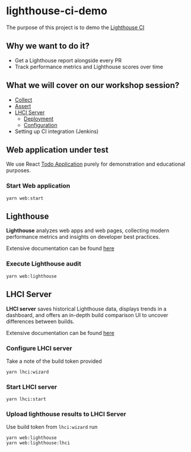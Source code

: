 # lighthouse-ci-demo

The purpose of this project is to demo the [Lighthouse CI](https://github.com/GoogleChrome/lighthouse-ci)

## Why we want to do it?

- Get a Lighthouse report alongside every PR
- Track performance metrics and Lighthouse scores over time

## What we will cover on our workshop session?

- [Collect](https://github.com/GoogleChrome/lighthouse-ci/blob/main/docs/getting-startedmd#collect-lighthouse-results)
- [Assert](https://github.com/GoogleChrome/lighthouse-ci/blob/main/docs/getting-started.md#add-assertions)
- [LHCI Server](https://github.com/GoogleChrome/lighthouse-ci/blob/main/docs/getting-started.md#the-lighthouse-ci-server)
  - [Deployment](https://github.com/GoogleChrome/lighthouse-ci/blob/main/docs/server.md#deployment)
  - [Configuration](https://github.com/GoogleChrome/lighthouse-ci/blob/main/docs/getting-started.md#project-creation)
- Setting up CI integration (Jenkins)

## Web application under test

We use React [Todo Application](https://github.com/drehimself/todo-react) purely for demonstration and educational purposes.

### Start Web application

```shell
yarn web:start
```

## Lighthouse

**Lighthouse** analyzes web apps and web pages, collecting modern performance metrics and insights on developer best practices.

Extensive documentation can be found [here](https://github.com/GoogleChrome/lighthouse)

### Execute Lighthouse audit

```shell
yarn web:lighthouse
```

## LHCI Server

**LHCI server** saves historical Lighthouse data, displays trends in a dashboard, and offers an in-depth build comparison UI to uncover differences between builds.

Extensive documentation can be found [here](https://github.com/GoogleChrome/lighthouse-ci/blob/main/docs/server.md)

### Configure LHCI server

Take a note of the build token provided

```shell
yarn lhci:wizard
```

### Start LHCI server

```shell
yarn lhci:start
```

### Upload lighthouse results to LHCI Server

Use build token from `lhci:wizard` run

```shell
yarn web:lighthouse
yarn web:lighthouse:lhci
```
